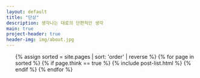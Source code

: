 ```yaml
---
layout: default
title: "단상"
description: 생각나는 대로의 단편적인 생각
main: true
project-header: true
header-img: img/about.jpg
---
```


<ul class="catalogue">
{% assign sorted = site.pages | sort: 'order' | reverse %}
{% for page in sorted %}
{% if page.think == true %}
{% include post-list.html %}
{% endif %}
{% endfor %}
</ul>
